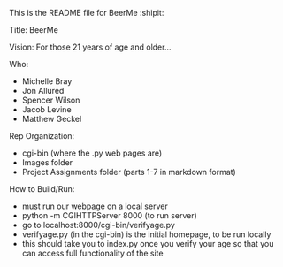 This is the README file for BeerMe :shipit:

Title: BeerMe

Vision: For those 21 years of age and older...

Who:
- Michelle Bray
- Jon Allured
- Spencer Wilson
- Jacob Levine
- Matthew Geckel

Rep Organization:
- cgi-bin (where the .py web pages are)
- Images folder
- Project Assignments folder (parts 1-7 in markdown format)

How to Build/Run:
- must run our webpage on a local server
- python -m CGIHTTPServer 8000 (to run server)
- go to localhost:8000/cgi-bin/verifyage.py 
- verifyage.py (in the cgi-bin) is the initial homepage, to be run locally
- this should take you to index.py once you verify your age so that you can access full functionality of the site


